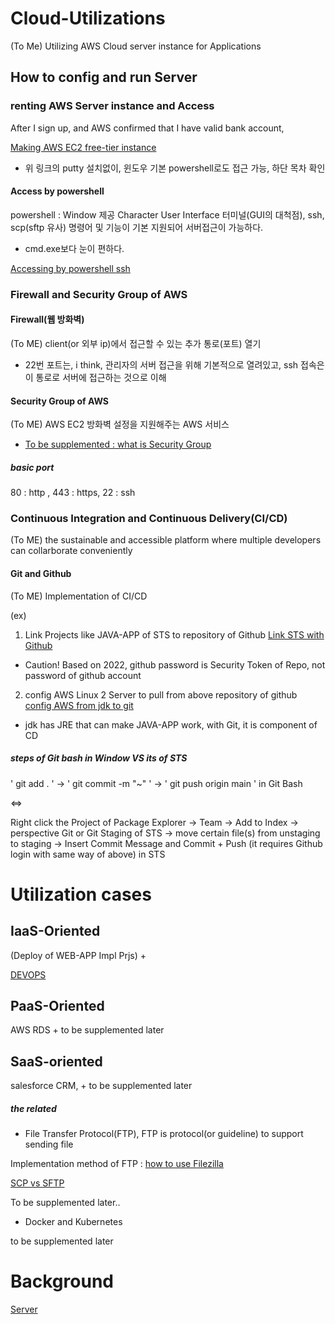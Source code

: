 # Cloud-Utilizations
(To Me) Utilizing AWS Cloud server instance for Applications

## How to config and run Server

### renting AWS Server instance and Access
After I sign up, and AWS confirmed that I have valid bank account,

[Making AWS EC2 free-tier instance](https://taetaetae.github.io/2019/04/14/aws-freetier-create-and-ssh-access/)
* 위 링크의 putty 설치없이, 윈도우 기본 powershell로도 접근 가능, 하단 목차 확인

#### Access by powershell
powershell : Window 제공 Character User Interface 터미널(GUI의 대척점), ssh, scp(sftp 유사) 명령어 및 기능이 기본 지원되어 서버접근이 가능하다.

+ cmd.exe보다 눈이 편하다.

[Accessing by powershell ssh](https://docs.aws.amazon.com/ko_kr/AWSEC2/latest/UserGuide/AccessingInstancesLinux.html)

### Firewall and Security Group of AWS

#### Firewall(웹 방화벽)
(To ME) client(or 외부 ip)에서 접근할 수 있는 추가 통로(포트) 열기

* 22번 포트는, i think, 관리자의 서버 접근을 위해 기본적으로 열려있고, ssh 접속은 이 통로로 서버에 접근하는 것으로 이해

#### Security Group of AWS
(To ME) AWS EC2 방화벽 설정을 지원해주는 AWS 서비스

* [To be supplemented : what is Security Group](https://m.blog.naver.com/PostView.naver?isHttpsRedirect=true&blogId=jwyoon25&logNo=221498209697)

##### basic port
80 : http , 443 : https, 22 : ssh

### Continuous Integration and Continuous Delivery(CI/CD)
(To ME) the sustainable and accessible platform where multiple developers can collarborate conveniently

#### Git and Github
(To ME) Implementation of CI/CD

(ex)

1. Link Projects like JAVA-APP of STS to repository of Github
[Link STS with Github](https://all-record.tistory.com/163)

* Caution! Based on 2022, github password is Security Token of Repo, not password of github account

2. config AWS Linux 2 Server to pull from above repository of github
[config AWS from jdk to git](https://tigger.dev/entry/aws-git)

* jdk has JRE that can make JAVA-APP work, with Git, it is component of CD

##### steps of Git bash in Window VS its of STS
' git add . ' -> ' git commit -m "~" ' -> ' git push origin main ' in Git Bash

<=>

Right click the Project of Package Explorer
-> Team
-> Add to Index
-> perspective Git or Git Staging of STS
-> move certain file(s) from unstaging to staging
-> Insert Commit Message and Commit + Push (it requires Github login with same way of above)
in STS

# Utilization cases
## IaaS-Oriented
(Deploy of WEB-APP Impl Prjs) +

[DEVOPS](https://github.com/devsacti/Cloud-Utilizations/tree/main/DEVOPS)

## PaaS-Oriented
AWS RDS
+
to be supplemented later

## SaaS-oriented 
salesforce CRM,
+
to be supplemented later


##### the related
- File Transfer Protocol(FTP), FTP is protocol(or guideline) to support sending file

Implementation method of FTP : [how to use Filezilla](https://luji.tistory.com/9)

[SCP vs SFTP](https://parkadd.tistory.com/129)

To be supplemented later.. 

- Docker and Kubernetes

to be supplemented later

# Background
[Server](https://github.com/devsacti/Server)